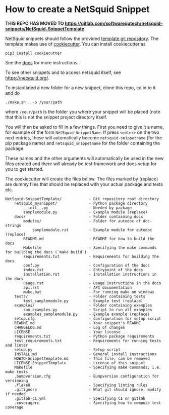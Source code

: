 How to create a NetSquid Snippet
================================

**THIS REPO HAS MOVED TO https://gitlab.com/softwarequtech/netsquid-snippets/NetSquid-SnippetTemplate**

NetSquid snippets should follow the provided [template git repository](https://github.com/SoftwareQuTech/NetSquid-SnippetTemplate).
The template makes use of [cookiecutter](https://cookiecutter.readthedocs.io/en/latest/index.html).
You can install cookiecutter as
```shell
pip3 install cookiecutter
```
See the [docs](https://cookiecutter.readthedocs.io/en/latest/installation.html) for more instructions.

To see other snippets and to access netsquid itself, see https://netsquid.org/.

To instantiated a new folder for a new snippet, clone this repo, cd in to it and do

```shell
./make.sh . -o /your/path
```

where `/your/path` is the folder you where your snippet will be placed (note that this is not the snippet project directory itself.

You will then be asked to fill in a few things.
First you need to give it a name, for example of the form `NetSquid-SnippetName`.
If press `<enter>` on the two next entries, these will automatically become `netsquid-snippetname` (for the pip package name) and `netsquid_snippetname` for the folder containing the package.

These names and the other arguments will automatically be used in the new files created and there will already be test framework and docs setup for you to get started.

The cookiecutter will create the files below.
The files marked by (replace) are dummy files that should be replaced with your actual package and tests etc.

```
NetSquid-SnippetTemplate/            - Git repository root directory
    netsquid_mysnippet/              - Python package directory
        __init__.py                  - Needed by package
        samplemodule.py              - Example module (replace)
    docs/                            - Folder containing docs
        modules/                     - Folder for autodoc of doc-strings
            samplemodule.rst         - Example module for autodoc (replace)
        README.md                    - README for how to build the docs
        Makefile                     - Specifying the make commands for building the docs (`make build`)
        requirements.txt             - Requirements for building the docs
        conf.py                      - Configuration of the docs
        index.rst                    - Entrypoint of the docs
        installation.rst             - Installation instructions in the docs
        usage.rst                    - Usage instructions in the docs
        api.rst                      - API documentation
        make.bat                     - For running make on windows
    tests/                           - Folder containing tests
        test_samplemodule.py         - Example test (replace)
    examples/                        - Folder containing examples
        run_examples.py              - Script to run all examples
        examples_samplemodule.py     - Example example (replace)
    setup.cfg                        - Configuration for setup script
    README.md                        - Your snippet's README
    CHANGELOG.md                     - Log of changes
    LICENSE                          - Your license
    requirements.txt                 - Python package requirements
    test_requirements.txt            - Requirements for running tests and linter
    setup.py                         - Setup script
    INSTALL.md                       - General install instructions
    HOWTO-SnippetTemplate.md         - This file, can be removed
    LICENSE-SnippetTemplate          - License of this snippet
    Makefile                         - Specifying make commands, i.e. make tests
    .bumpversion.cfg                 - Bumpversion configuration for versioning
    .flake8                          - Specifying linting rules
    .gitignore                       - What git should ignore, modify if needed
    .gitlab-ci.yml                   - Specifying CI on gitlab
    .coveragerc                      - Specifying how to compute test coverage
```
